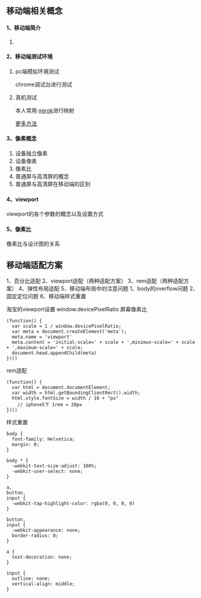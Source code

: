 ## 移动端相关概念

#### 1、移动端简介

1. 

#### 2、移动端测试环境

1. pc端模拟环境测试

    chrome调试台进行测试

2. 真机测试

    本人常用 [ngrok](https://www.ngrok.cc/ 'ngrok官网')进行映射

    [更多方法](https://www.zhihu.com/question/20322475 '知乎question')

#### 3、像素概念

  1. 设备独立像素
  2. 设备像素
  3. 像素比
  4. 普通屏与高清屏的概念
  5. 普通屏与高清屏在移动端的区别

#### 4、viewport

viewport的各个参数的概念以及设置方式
#### 5、像素比

像素比与设计图的关系
 
## 移动端适配方案
1、百分比适配
2、viewport适配（两种适配方案）
3、rem适配（两种适配方案）
4、弹性布局适配
5、移动端布局中的注意问题
1、body的overflow问题
2、固定定位问题
6、移动端样式重置

淘宝的viewport设置
window.devicePixelRatio 屏幕像素比
```
(function() {
  var scale = 1 / window.devicePixelRatio;
  var meta = document.createElement('meta');
  meta.name = 'viewport'
  meta.content = 'initial-scale=' + scale + ',minimun-scale=' + scale + ',maximum-scale=' + scale;
  document.head.appendChild(meta)
})()
```
rem适配
```
(function() {
  var html = document.documentElement;
  var width = html.getBoundingClientRect().width;
  html.style.fontSize = width / 16 + "px"
    // iphone5下 1rem = 20px 
})()
```
样式重置
```
body {
  font-family: Helvetica;
  margin: 0;
}

body * {
  -webkit-text-size-adjust: 100%;
  -webkit-user-select: none;
}

a,
button,
input {
  -webkit-tap-highlight-color: rgba(0, 0, 0, 0)
}

button,
input {
  -webkit-appearance: none;
  border-radius: 0;
}

a {
  text-decoration: none;
}

input {
  outline: none;
  vertical-align: middle;
}
```
